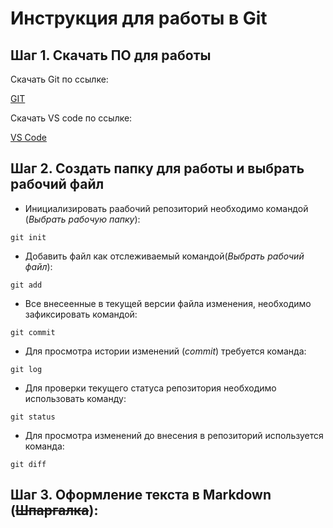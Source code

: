 # Инструкция для работы в Git #

## Шаг 1. Скачать ПО для работы ##
Скачать Git по ссылке:

[GIT](https://git-scm.com/downloads)

Скачать VS code по ссылке:

[VS Code](https://code.visualstudio.com/)

## Шаг 2. Создать папку для работы и выбрать рабочий файл ##

* Инициализировать раабочий репозиторий необходимо командой (*Выбрать рабочую папку*):

```git init```

* Добавить файл как отслеживаемый командой(*Выбрать рабочий файл*):

```git add```

* Все внесеенные в текущей версии файла изменения, необходимо зафиксировать командой:

```git commit```

* Для просмотра истории изменений (*commit*) требуется команда:

```git log```

* Для проверки текущего статуса репозитория необходимо использовать команду:

```git status```

* Для просмотра изменений до внесения в репозиторий используется команда:

```git diff```

## Шаг 3. Оформление текста в Markdown (~~Шпаргалка~~): ##

[]()

